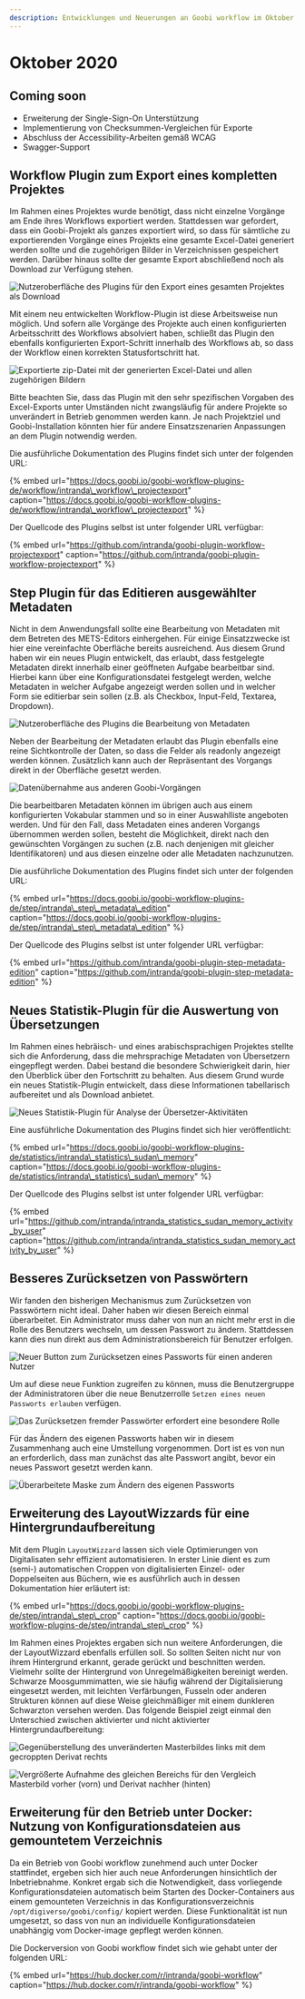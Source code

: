 ```yaml
---
description: Entwicklungen und Neuerungen an Goobi workflow im Oktober 2020
---
```


# Oktober 2020

## Coming soon

- Erweiterung der Single-Sign-On Unterstützung
- Implementierung von Checksummen-Vergleichen für Exporte
- Abschluss der Accessibility-Arbeiten gemäß WCAG
- Swagger-Support

## Workflow Plugin zum Export eines kompletten Projektes

Im Rahmen eines Projektes wurde benötigt, dass nicht einzelne Vorgänge am Ende ihres Workflows exportiert werden. Stattdessen war gefordert, dass ein Goobi-Projekt als ganzes exportiert wird, so dass für sämtliche zu exportierenden Vorgänge eines Projekts eine gesamte Excel-Datei generiert werden sollte und die zugehörigen Bilder in Verzeichnissen gespeichert werden. Darüber hinaus sollte der gesamte Export abschließend noch als Download zur Verfügung stehen.

![Nutzeroberfläche des Plugins für den Export eines gesamten Projektes als Download](../.gitbook/assets/2010_export1_de.png)

Mit einem neu entwickelten Workflow-Plugin ist diese Arbeitsweise nun möglich. Und sofern alle Vorgänge des Projekte auch einen konfigurierten Arbeitsschritt des Workflows absolviert haben, schließt das Plugin den ebenfalls konfigurierten Export-Schritt innerhalb des Workflows ab, so dass der Workflow einen korrekten Statusfortschritt hat.

![Exportierte zip-Datei mit der generierten Excel-Datei und allen zugehörigen Bildern](../.gitbook/assets/2010_export2.png)

Bitte beachten Sie, dass das Plugin mit den sehr spezifischen Vorgaben des Excel-Exports unter Umständen nicht zwangsläufig für andere Projekte so unverändert in Betrieb genommen werden kann. Je nach Projektziel und Goobi-Installation könnten hier für andere Einsatzszenarien Anpassungen an dem Plugin notwendig werden.

Die ausführliche Dokumentation des Plugins findet sich unter der folgenden URL:

{% embed url="https://docs.goobi.io/goobi-workflow-plugins-de/workflow/intranda\_workflow\_projectexport" caption="https://docs.goobi.io/goobi-workflow-plugins-de/workflow/intranda\_workflow\_projectexport" %}

Der Quellcode des Plugins selbst ist unter folgender URL verfügbar:

{% embed url="https://github.com/intranda/goobi-plugin-workflow-projectexport" caption="https://github.com/intranda/goobi-plugin-workflow-projectexport" %}

## Step Plugin für das Editieren ausgewählter Metadaten

Nicht in dem Anwendungsfall sollte eine Bearbeitung von Metadaten mit dem Betreten des METS-Editors einhergehen. Für einige Einsatzzwecke ist hier eine vereinfachte Oberfläche bereits ausreichend. Aus diesem Grund haben wir ein neues Plugin entwickelt, das erlaubt, dass festgelegte Metadaten direkt innerhalb einer geöffneten Aufgabe bearbeitbar sind. Hierbei kann über eine Konfigurationsdatei festgelegt werden, welche Metadaten in welcher Aufgabe angezeigt werden sollen und in welcher Form sie editierbar sein sollen (z.B. als Checkbox, Input-Feld, Textarea, Dropdown).

![Nutzeroberfläche des Plugins die Bearbeitung von Metadaten](../.gitbook/assets/2010_metadata_edition1_de.png)

Neben der Bearbeitung der Metadaten erlaubt das Plugin ebenfalls eine reine Sichtkontrolle der Daten, so dass die Felder als readonly angezeigt werden können. Zusätzlich kann auch der Repräsentant des Vorgangs direkt in der Oberfläche gesetzt werden.

![Datenübernahme aus anderen Goobi-Vorgängen](../.gitbook/assets/2010_metadata_edition2_de.png)

Die bearbeitbaren Metadaten können im übrigen auch aus einem konfigurierten Vokabular stammen und so in einer Auswahlliste angeboten werden. Und für den Fall, dass Metadaten eines anderen Vorgangs übernommen werden sollen, besteht die Möglichkeit, direkt nach den gewünschten Vorgängen zu suchen (z.B. nach denjenigen mit gleicher Identifikatoren) und aus diesen einzelne oder alle Metadaten nachzunutzen.

Die ausführliche Dokumentation des Plugins findet sich unter der folgenden URL:

{% embed url="https://docs.goobi.io/goobi-workflow-plugins-de/step/intranda\_step\_metadata\_edition" caption="https://docs.goobi.io/goobi-workflow-plugins-de/step/intranda\_step\_metadata\_edition" %}

Der Quellcode des Plugins selbst ist unter folgender URL verfügbar:

{% embed url="https://github.com/intranda/goobi-plugin-step-metadata-edition" caption="https://github.com/intranda/goobi-plugin-step-metadata-edition" %}

## Neues Statistik-Plugin für die Auswertung von Übersetzungen

Im Rahmen eines hebräisch- und eines arabischsprachigen Projektes stellte sich die Anforderung, dass die mehrsprachige Metadaten von Übersetzern eingepflegt werden. Dabei bestand die besondere Schwierigkeit darin, hier den Überblick über den Fortschritt zu behalten. Aus diesem Grund wurde ein neues Statistik-Plugin entwickelt, dass diese Informationen tabellarisch aufbereitet und als Download anbietet.

![Neues Statistik-Plugin für Analyse der Übersetzer-Aktivitäten](../.gitbook/assets/2010_statistics_de.png)

Eine ausführliche Dokumentation des Plugins findet sich hier veröffentlicht:

{% embed url="https://docs.goobi.io/goobi-workflow-plugins-de/statistics/intranda\_statistics\_sudan\_memory" caption="https://docs.goobi.io/goobi-workflow-plugins-de/statistics/intranda\_statistics\_sudan\_memory" %}

Der Quellcode des Plugins selbst ist unter folgender URL verfügbar:

{% embed url="https://github.com/intranda/intranda_statistics_sudan_memory_activity_by_user" caption="https://github.com/intranda/intranda_statistics_sudan_memory_activity_by_user" %}

## Besseres Zurücksetzen von Passwörtern

Wir fanden den bisherigen Mechanismus zum Zurücksetzen von Passwörtern nicht ideal. Daher haben wir diesen Bereich einmal überarbeitet. Ein Administrator muss daher von nun an nicht mehr erst in die Rolle des Benutzers wechseln, um dessen Passwort zu ändern. Stattdessen kann dies nun direkt aus dem Administrationsbereich für Benutzer erfolgen.

![Neuer Button zum Zurücksetzen eines Passworts für einen anderen Nutzer](../.gitbook/assets/2010_changePassword1_de.png)

Um auf diese neue Funktion zugreifen zu können, muss die Benutzergruppe der Administratoren über die neue Benutzerrolle `Setzen eines neuen Passworts erlauben` verfügen.

![Das Zurücksetzen fremder Passwörter erfordert eine besondere Rolle](../.gitbook/assets/2010_changePassword2_de.png)

Für das Ändern des eigenen Passworts haben wir in diesem Zusammenhang auch eine Umstellung vorgenommen. Dort ist es von nun an erforderlich, dass man zunächst das alte Passwort angibt, bevor ein neues Passwort gesetzt werden kann.

![Überarbeitete Maske zum Ändern des eigenen Passworts](../.gitbook/assets/2010_changePassword3_de.png)

## Erweiterung des LayoutWizzards für eine Hintergrundaufbereitung

Mit dem Plugin `LayoutWizzard` lassen sich viele Optimierungen von Digitalisaten sehr effizient automatisieren. In erster Linie dient es zum (semi-) automatischen Croppen von digitalisierten Einzel- oder Doppelseiten aus Büchern, wie es ausführlich auch in dessen Dokumentation hier erläutert ist:

{% embed url="https://docs.goobi.io/goobi-workflow-plugins-de/step/intranda\_step\_crop" caption="https://docs.goobi.io/goobi-workflow-plugins-de/step/intranda\_step\_crop" %}

Im Rahmen eines Projektes ergaben sich nun weitere Anforderungen, die der LayoutWizzard ebenfalls erfüllen soll. So sollten Seiten nicht nur von ihrem Hintergrund erkannt, gerade gerückt und beschnitten werden. Vielmehr sollte der Hintergrund von Unregelmäßigkeiten bereinigt werden. Schwarze Moosgummimatten, wie sie häufig während der Digitalisierung eingesetzt werden, mit leichten Verfärbungen, Fusseln oder anderen Strukturen können auf diese Weise gleichmäßiger mit einem dunkleren Schwarzton versehen werden. Das folgende Beispiel zeigt einmal den Unterschied zwischen aktivierter und nicht aktivierter Hintergrundaufbereitung:

![Gegenüberstellung des unveränderten Masterbildes links mit dem gecroppten Derivat rechts](../.gitbook/assets/2010_layoutwizzard1.png)

![Vergrößerte Aufnahme des gleichen Bereichs für den Vergleich Masterbild vorher (vorn) und Derivat nachher (hinten)](../.gitbook/assets/2010_layoutwizzard2.png)

## Erweiterung für den Betrieb unter Docker: Nutzung von Konfigurationsdateien aus gemountetem Verzeichnis

Da ein Betrieb von Goobi workflow zunehmend auch unter Docker stattfindet, ergeben sich hier auch neue Anforderungen hinsichtlich der Inbetriebnahme. Konkret ergab sich die Notwendigkeit, dass vorliegende Konfigurationsdateien automatisch beim Starten des Docker-Containers aus einem gemounteten Verzeichnis in das Konfigurationsverzeichnis `/opt/digiverso/goobi/config/` kopiert werden. Diese Funktionalität ist nun umgesetzt, so dass von nun an individuelle Konfigurationsdateien unabhängig vom Docker-image gepflegt werden können.

Die Dockerversion von Goobi workflow findet sich wie gehabt unter der folgenden URL:

{% embed url="https://hub.docker.com/r/intranda/goobi-workflow" caption="https://hub.docker.com/r/intranda/goobi-workflow" %}
